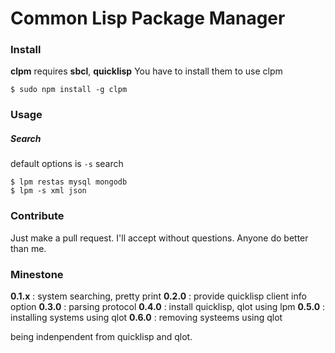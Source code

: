 Common Lisp Package Manager
===

### Install

**clpm** requires **sbcl**, **quicklisp** You have to install them to use clpm

```
$ sudo npm install -g clpm
```

### Usage

##### Search

default options is `-s` search

```
$ lpm restas mysql mongodb
$ lpm -s xml json
```

### Contribute

Just make a pull request. I'll accept without questions. Anyone do better than me. 

### Minestone

**0.1.x** : system searching, pretty print
**0.2.0** : provide quicklisp client info option
**0.3.0** : parsing protocol
**0.4.0** : install quicklisp, qlot using lpm
**0.5.0** : installing systems using qlot
**0.6.0** : removing systeems using qlot

being indenpendent from quicklisp and qlot.
